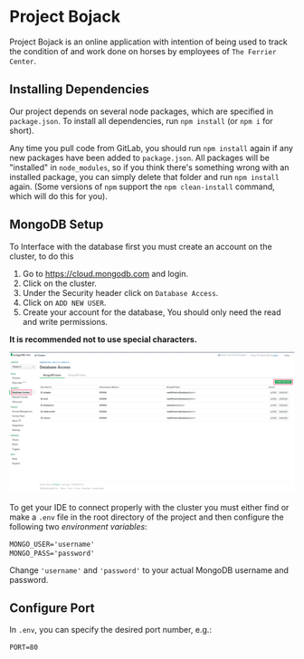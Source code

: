 # Project Bojack

Project Bojack is an online application with intention of being used to track the condition of and
work done on horses by employees of `The Ferrier Center`.

## Installing Dependencies

Our project depends on several node packages, which are specified in `package.json`. To install all
dependencies, run `npm install` (or `npm i` for short).

Any time you pull code from GitLab, you should run `npm install` again if any new packages have been
added to `package.json`. All packages will be "installed" in `node_modules`, so if you think there's
something wrong with an installed package, you can simply delete that folder and run `npm install`
again. (Some versions of `npm` support the `npm clean-install` command, which will do this for you).

## MongoDB Setup

To Interface with the database first you must create an account on the cluster, to do this

1. Go to https://cloud.mongodb.com and login.
2. Click on the cluster.
3. Under the Security header click on `Database Access`.
4. Click on `ADD NEW USER`.
5. Create your account for the database, You should only need the read and write permissions.

**It is recommended not to use special characters.**

![Important Locations for cluster access](public/images/ClusterAccess.png)

To get your IDE to connect properly with the cluster you must either find or make a `.env` file in
the root directory of the project and then configure the following two _environment variables_:

```
MONGO_USER='username'
MONGO_PASS='password'
```

Change `'username'` and `'password'` to your actual MongoDB username and password.

## Configure Port

In `.env`, you can specify the desired port number, e.g.:

```
PORT=80
```
